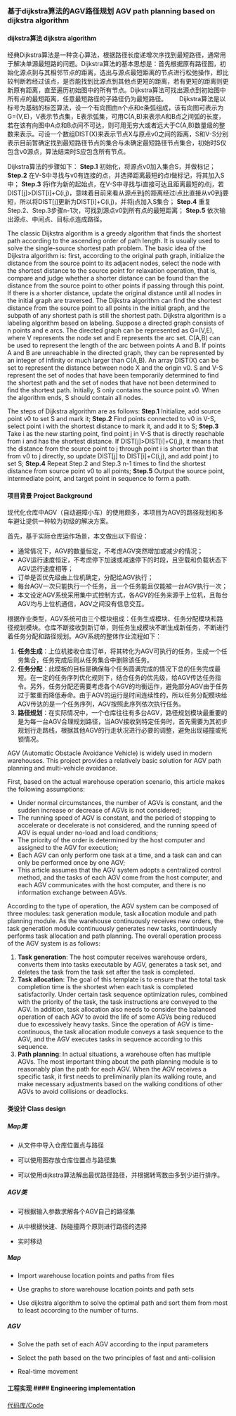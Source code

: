 
### 基于dijkstra算法的AGV路径规划 AGV path planning based on dijkstra algorithm

#### dijkstra算法 dijkstra algorithm

经典Dijkstra算法是一种贪心算法，根据路径长度递增次序找到最短路径，通常用于解决单源最短路的问题。Dijkstra算法的基本思想是：首先根据原有路径图，初始化源点到与其相邻节点的距离，选出与源点最短距离的节点进行松弛操作，即比较判断若经过该点，是否能找到比源点到其他点更短的距离，若有更短的距离则更新原有距离，直至遍历初始图中的所有节点。Dijkstra算法可找出源点到初始图中所有点的最短距离，任意最短路径的子路径仍为最短路径。
     
Dijkstra算法是以标号为基础的标签算法，设一个有向图由n个点和e条弧组成，该有向图可表示为G=(V,E)，V表示节点集，E表示弧集，可用C(A,B)来表示A和B点之间弧的长度，若在该有向图中A点和B点间不可达，则可用无穷大或者远大于C(A,B)数量级的整数来表示。可设一个数组DIST(X)来表示节点X与原点v0之间的距离，S和V-S分别表示目前暂确定找到最短路径节点的集合与未确定最短路径节点集合，初始时S仅包含v0源点，算法结束时S应包含所有节点。

Dijkstra算法的步骤如下：
**Step.1** 初始化，将源点v0加入集合S，并做标记；
**Step.2** 在V-S中寻找与v0有连接的点，并选择距离最短的点i做标记，将其加入S中；
**Step.3** 将i作为新的起始点，在V-S中寻找与i直接可达且距离最短的点j，若DIST[j]>DIST[i]+C(i,j)，意味着目前来看从源点到j的距离经过i点比直接从v0到j要短，所以将DIST[j]更新为DIST[i]+C(i,j)，并将j点加入S集合；
**Step.4** 重复Step.2、Step.3步骤n-1次，可找到源点v0到所有点的最短距离；
**Step.5** 依次输出源点、中间点、目标点连成路径。

The classic Dijkstra algorithm is a greedy algorithm that finds the shortest path according to the ascending order of path length. It is usually used to solve the single-source shortest path problem. The basic idea of ​​the Dijkstra algorithm is: first, according to the original path graph, initialize the distance from the source point to its adjacent nodes, select the node with the shortest distance to the source point for relaxation operation, that is, compare and judge whether a shorter distance can be found than the distance from the source point to other points if passing through this point. If there is a shorter distance, update the original distance until all nodes in the initial graph are traversed. The Dijkstra algorithm can find the shortest distance from the source point to all points in the initial graph, and the subpath of any shortest path is still the shortest path.
Dijkstra algorithm is a labeling algorithm based on labeling. Suppose a directed graph consists of n points and e arcs. The directed graph can be represented as G=(V,E), where V represents the node set and E represents the arc set. C(A,B) can be used to represent the length of the arc between points A and B. If points A and B are unreachable in the directed graph, they can be represented by an integer of infinity or much larger than C(A,B). An array DIST(X) can be set to represent the distance between node X and the origin v0. S and V-S represent the set of nodes that have been temporarily determined to find the shortest path and the set of nodes that have not been determined to find the shortest path. Initially, S only contains the source point v0. When the algorithm ends, S should contain all nodes.

The steps of Dijkstra algorithm are as follows:
**Step.1** Initialize, add source point v0 to set S and mark it;
**Step.2** Find points connected to v0 in V-S, select point i with the shortest distance to mark it, and add it to S;
**Step.3** Take i as the new starting point, find point j in V-S that is directly reachable from i and has the shortest distance. If DIST[j]>DIST[i]+C(i,j), it means that the distance from the source point to j through point i is shorter than that from v0 to j directly, so update DIST[j] to DIST[i]+C(i,j), and add point j to set S;
**Step.4** Repeat Step.2 and Step.3 n-1 times to find the shortest distance from source point v0 to all points;
**Step.5** Output the source point, intermediate point, and target point in sequence to form a path.

#### 项目背景 Project Background

现代化仓库中AGV（自动避障小车）的使用颇多，本项目为AGV的路径规划和多车避让提供一种较为初级的解决方案。

首先，基于实际仓库运作场景，本文做出以下假设：
* 通常情况下，AGV的数量恒定，不考虑AGV突然增加或减少的情况；
* AGV运行速度恒定，不考虑停下加速或减速停下的时段，且空载和负载状态下AGV运行速度相等；
* 订单是否优先级由上位机确定，分配给AGV执行；
* 每台AGV一次只能执行一个任务，且一个任务能且仅能被一台AGV执行一次；
* 本文设定AGV系统采用集中式控制方式，各AGV的任务来源于上位机，且每台AGV均与上位机通信，AGV之间没有信息交互。

根据作业类型，AGV系统可由三个模块组成：任务生成模块、任务分配模块和路径规划模块。仓库不断接收到新订单，则任务生成模块不断生成新任务，不断进行着任务分配和路径规划。AGV系统的整体作业流程如下：


1. **任务生成**：上位机接收仓库订单，将其转化为AGV可执行的任务，生成一个任务集合，任务完成后则从任务集合中删除该任务。
2. **任务分配**：此模板的目标是确保每个任务圆满完成的情况下总的任务完成最短。在一定的任务序列优化规则下，结合任务的优先级，给AGV传达任务指令。另外，任务分配还需要考虑各个AGV的均衡运作，避免部分AGV由于任务过于繁重而降低寿命。由于AGV的运行是时间连续性的，所以任务分配模块给AGV传达的是一个任务序列，AGV按照此序列依次执行任务。
3. **路径规划**：在实际情况中，一个仓库往往有多台AGV，路径规划模块最重要的是为每一台AGV合理规划路径，当AGV接收到特定任务时，首先需要为其初步规划行走路线，根据其他AGV的行走状况进行必要的调整，避免出现碰撞或死锁情况。

AGV (Automatic Obstacle Avoidance Vehicle) is widely used in modern warehouses. This project provides a relatively basic solution for AGV path planning and multi-vehicle avoidance.

First, based on the actual warehouse operation scenario, this article makes the following assumptions:
* Under normal circumstances, the number of AGVs is constant, and the sudden increase or decrease of AGVs is not considered;
* The running speed of AGV is constant, and the period of stopping to accelerate or decelerate is not considered, and the running speed of AGV is equal under no-load and load conditions;
* The priority of the order is determined by the host computer and assigned to the AGV for execution;
* Each AGV can only perform one task at a time, and a task can and can only be performed once by one AGV;
* This article assumes that the AGV system adopts a centralized control method, and the tasks of each AGV come from the host computer, and each AGV communicates with the host computer, and there is no information exchange between AGVs.

According to the type of operation, the AGV system can be composed of three modules: task generation module, task allocation module and path planning module. As the warehouse continuously receives new orders, the task generation module continuously generates new tasks, continuously performs task allocation and path planning. The overall operation process of the AGV system is as follows:

1. **Task generation**: The host computer receives warehouse orders, converts them into tasks executable by AGV, generates a task set, and deletes the task from the task set after the task is completed.
2. **Task allocation**: The goal of this template is to ensure that the total task completion time is the shortest when each task is completed satisfactorily. Under certain task sequence optimization rules, combined with the priority of the task, the task instructions are conveyed to the AGV. In addition, task allocation also needs to consider the balanced operation of each AGV to avoid the life of some AGVs being reduced due to excessively heavy tasks. Since the operation of AGV is time-continuous, the task allocation module conveys a task sequence to the AGV, and the AGV executes tasks in sequence according to this sequence.
3. **Path planning**: In actual situations, a warehouse often has multiple AGVs. The most important thing about the path planning module is to reasonably plan the path for each AGV. When the AGV receives a specific task, it first needs to preliminarily plan its walking route, and make necessary adjustments based on the walking conditions of other AGVs to avoid collisions or deadlocks.

#### 类设计 Class design

##### Map类 

* 从文件中导入仓库位置点与路径

* 可以使用图存放仓库位置点与路径集

* 可以使用dijkstra算法解出最优路径路径，并根据转弯数由多到少进行排序。

##### AGV类

* 可根据输入参数求解各个AGV自己的路径集

* 从中根据快速、防碰撞两个原则进行路径的选择

* 实时移动

##### Map 

* Import warehouse location points and paths from files

* Use graphs to store warehouse location points and path sets

* Use dijkstra algorithm to solve the optimal path and sort them from most to least according to the number of turns.

##### AGV 

* Solve the path set of each AGV according to the input parameters

* Select the path based on the two principles of fast and anti-collision

* Real-time movement

#### 工程实现 #### Engineering implementation

[代码库/Code](
https://github.com/Superone77/AGV_dijkstra/tree/master/code)


